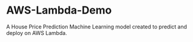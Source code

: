 # AWS-Lambda-Demo
A House Price Prediction Machine Learning model created to predict and deploy on AWS Lambda. 
